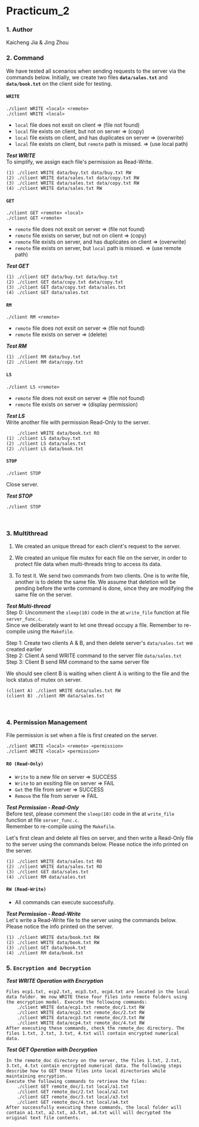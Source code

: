 # Practicum_2

### 1. Author
Kaicheng Jia & Jing Zhou

### 2. Command
We have tested all scenarios when sending requests to the server via the commands below. Initially, we create two files **`data/sales.txt`** and **`data/book.txt`** on the client side for testing.

#### `WRITE`
```
./client WRITE <local> <remote>
./client WRITE <local>
```
- `local` file does not exsit on client => (file not found)
- `local` file exists on client, but not on server => (copy)
- `local` file exists on client, and has duplicates on server => (overwrite)
- `local` file exists on client, but `remote` path is missed. => (use local path)

***Test WRITE*** <br>
To simplify, we assign each file's permission as Read-Write.
```
(1) ./client WRITE data/buy.txt data/buy.txt RW
(2) ./client WRITE data/sales.txt data/copy.txt RW
(3) ./client WRITE data/sales.txt data/copy.txt RW
(4) ./client WRITE data/sales.txt RW
```


#### `GET`
```
./client GET <remote> <local>
./client GET <remote>
```
- `remote` file does not exsit on server => (file not found)
- `remote` file exists on server, but not on client => (copy)
- `remote` file exists on server, and has duplicates on client => (overwrite)
- `remote` file exists on server, but `local` path is missed. => (use remote path)

***Test GET*** 
```
(1) ./client GET data/buy.txt data/buy.txt
(2) ./client GET data/copy.txt data/copy.txt
(3) ./client GET data/copy.txt data/sales.txt
(4) ./client GET data/sales.txt
```

#### `RM`
```
./client RM <remote>
```
- `remote` file does not exsit on server => (file not found)
- `remote` file exists on server => (delete)

***Test RM*** 
```
(1) ./client RM data/buy.txt
(2) ./client RM data/copy.txt
```

#### `LS`
```
./client LS <remote>
```
- `remote` file does not exsit on server => (file not found)
- `remote` file exists on server => (display permission)

***Test LS*** <br>
Write another file with permission Read-Only to the server.
```
    ./client WRITE data/book.txt RO
(1) ./client LS data/buy.txt
(2) ./client LS data/sales.txt
(2) ./client LS data/book.txt
```


#### `STOP`
```
./client STOP
```
Close server.

***Test STOP*** <br>
```
./client STOP
```

<br>


### 3. Multithread
1. We created an unique thread for each client's request to the server.

2. We created an unique file mutex for each file on the server, in order to protect file data when multi-threads tring to access its data.

3. To test it. We send two commands from two clients. One is to write file, another is to delete the same file. We assume that deletion will be pending before the write command is done, since they are modifying the same file on the server.

***Test Multi-thread*** <br>
Step 0: Uncomment the ```sleep(10)``` code in the at `write_file` function at file `server_func.c`. <br> Since we deliberately want to let one thread occupy a file. Remember to re-compile using the `Makefile`.

Step 1: Create two clients A & B, and then delete server's `data/sales.txt` we created earlier <br>
Step 2: Client A send WRITE command to the server file `data/sales.txt` <br>
Step 3: Client B send RM command to the same server file <br>

We should see client B is waiting when client A is writing to the file and the lock status of mutex on server.
```
(client A) ./client WRITE data/sales.txt RW
(client B) ./client RM data/sales.txt
```

<br>

### 4. Permission Management
File permission is set when a file is first created on the server.
```
./client WRITE <local> <remote> <permission>
./client WRITE <local> <permission>
``` 

#### `RO (Read-Only)`
- `Write` to a new file on server => SUCCESS
- `Write` to an exsiting file on server => FAIL
- `Get` the file from server => SUCCESS
- `Remove` the file from server => FAIL

***Test Permission - Read-Only*** <br>
Before test, please comment the ```sleep(10)``` code in the at `write_file` function at file `server_func.c`. <br> Remember to re-compile using the `Makefile`.

Let's first clean and delete all files on server, and then write a Read-Only file to the server using the commands below. Please notice the info printed on the server.
```
(1) ./client WRITE data/sales.txt RO
(2) ./client WRITE data/sales.txt RO
(3) ./client GET data/sales.txt
(4) ./client RM data/sales.txt
```

#### `RW (Read-Write)`
- All commands can execute successfully.

***Test Permission - Read-Write*** <br>
Let's write a Read-Write file to the server using the commands below. Please notice the info printed on the server.
```
(1) ./client WRITE data/book.txt RW
(2) ./client WRITE data/book.txt RW
(3) ./client GET data/book.txt
(4) ./client RM data/book.txt
```

### 5. `Encryption and Decryption`

***Test WRITE Operation with Encryption*** <br>
```
Files ecp1.txt, ecp2.txt, ecp3.txt, ecp4.txt are located in the local data folder. We now WRITE these four files into remote folders using the encryption model. Execute the following commands:
    ./client WRITE data/ecp1.txt remote_doc/1.txt RW
    ./client WRITE data/ecp2.txt remote_doc/2.txt RW
    ./client WRITE data/ecp3.txt remote_doc/3.txt RW
    ./client WRITE data/ecp4.txt remote_doc/4.txt RW
After executing these commands, check the remote_doc directory. The files 1.txt, 2.txt, 3.txt, 4.txt will contain encrypted numerical data.
```


***Test GET Operation with Decryption*** <br>
```
In the remote_doc directory on the server, the files 1.txt, 2.txt, 3.txt, 4.txt contain encrypted numerical data. The following steps describe how to GET these files into local directories while maintaining encryption.
Execute the following commands to retrieve the files:
    ./client GET remote_doc/1.txt local/a1.txt
    ./client GET remote_doc/2.txt local/a2.txt
    ./client GET remote_doc/3.txt local/a3.txt
    ./client GET remote_doc/4.txt local/a4.txt
After successfully executing these commands, the local folder will contain a1.txt, a2.txt, a3.txt, a4.txt will will decrypted the original text file contents.
```
